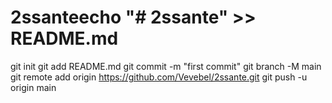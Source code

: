 # 2ssanteecho "# 2ssante" >> README.md
git init
git add README.md
git commit -m "first commit"
git branch -M main
git remote add origin https://github.com/Vevebel/2ssante.git
git push -u origin main
